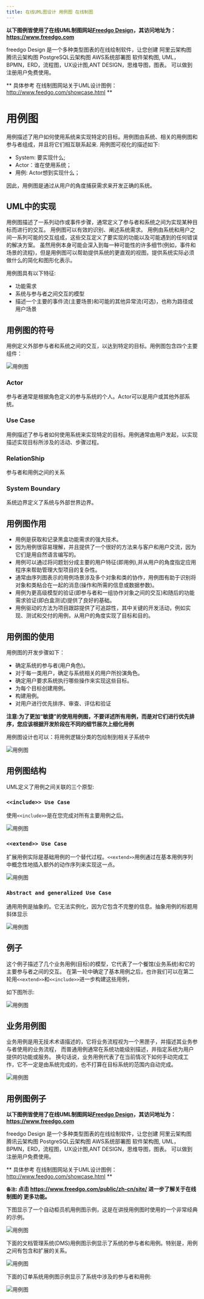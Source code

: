 ```yaml
---
title: 在线UML图设计 用例图 在线制图
---
```


**以下图例皆使用了在线UML制图网站[Freedgo Design](https://www.freedgo.com)，其访问地址为： https://www.freedgo.com**

freedgo Design 是一个多种类型图表的在线绘制软件，让您创建 阿里云架构图 腾讯云架构图 PostgreSQL云架构图 AWS系统部署图 软件架构图, UML，BPMN，ERD，流程图，UX设计图,ANT DESIGN，思维导图，图表。 可以做到注册用户免费使用。

** 具体参考 在线制图网站关于UML设计图例：  http://www.feedgo.com/showcase.html **



# 用例图

用例描述了用户如何使用系统来实现特定的目标。用例图由系统、相关的用例图和参与者组成，并且将它们相互联系起来.
用例图可视化的描述如下:

- System: 要实现什么;
- Actor：谁在使用系统；
- 用例: Actor想到实现什么；

因此，用例图是通过从用户的角度捕获需求来开发正确的系统。

## UML中的实现

用例图描述了一系列动作或事件步骤，通常定义了参与者和系统之间为实现某种目标而进行的交互。
用例图可以有效的识别、阐述系统需求。
用例由系统和用户之间一系列可能的交互组成，这些交互定义了要实现的功能以及可能遇到的任何错误的解决方案。 
虽然用例本身可能会深入到每一种可能性的许多细节(例如，事件和场景的流程)，但是用例图可以帮助提供系统的更直观的视图，提供系统实际必须做什么的简化和图形化表示。


用例图具有以下特征:  



- 功能需求 
- 系统与参与者之间交互的模型 
- 描述一个主要的事件流(主要场景)和可能的其他异常流(可选)，也称为路径或用户场景

## 用例图的符号
用例定义外部参与者和系统之间的交互，以达到特定的目标。用例图包含四个主要组件：

![用例图](https://www.freedgo.com/public/themes/freedgo/uml/usecase.png "用例图")

### Actor
参与者通常是根据角色定义的参与系统的个人。Actor可以是用户或其他外部系统。

### Use Case
用例描述了参与者如何使用系统来实现特定的目标。用例通常由用户发起，以实现描述实现目标所涉及的活动、步骤过程。

### RelationShip
参与者和用例之间的关系

### System Boundary

系统边界定义了系统与外部世界边界。


## 用例图作用

- 用例是获取和记录黑盒功能需求的强大技术。 
- 因为用例很容易理解，并且提供了一个很好的方法来与客户和用户交流，因为它们是用自然语言编写的。
- 用例可以通过将问题划分成主要的用户特征(即用例),并从用户的角度指定应用程序来帮助管理大型项目的复杂性。 
- 通常由序列图表示的用例场景涉及多个对象和类的协作，用例图有助于识别将对象和类粘合在一起的消息(操作和所需的信息或数据参数)。 
- 用例为更高级模型的验证(即参与者和一组协作对象之间的交互)和随后的功能需求验证(即白盒测试)提供了良好的基础。 
- 用例驱动的方法为项目跟踪提供了可追踪性，其中关键的开发活动，例如实现、测试和交付的用例，从用户的角度实现了目标和目的。

## 用例图的使用

用例图的开发步骤如下：

- 确定系统的参与者(用户角色)。 
- 对于每一类用户，确定与系统相关的用户所扮演角色。
- 确定用户要求系统执行哪些操作来实现这些目标。 
- 为每个目标创建用例。 
- 构建用例。
- 对用户进行优先排序、审查、评估和验证


**注意:为了更加“敏捷”的使用用例图，不要详述所有用例，而是对它们进行优先排序，您应该根据开发阶段在不同的细节层次上细化用例**

用例图设计也可以：将用例逻辑分类的包绘制到相关子系统中

![用例图](https://www.freedgo.com/public/themes/freedgo/uml/usecase1.png "用例图")


## 用例图结构

UML定义了用例之间关联的三个原型:

### `<<include>> Use Case`

使用`<<include>>`是在您完成对所有主要用例之后。

![用例图](https://www.freedgo.com/public/themes/freedgo/uml/usecase3.png "用例图")


### `<<extend>> Use Case`

扩展用例实际是基础用例的一个替代过程。`<<extend>>`用例通过在基本用例序列中概念性地插入额外的动作序列来实现这一点。

![用例图](https://www.freedgo.com/public/themes/freedgo/uml/usecase4.png "用例图")

### `Abstract and generalized Use Case`

通用用例是抽象的。它无法实例化，因为它包含不完整的信息。抽象用例的标题用斜体显示

![用例图](https://www.freedgo.com/public/themes/freedgo/uml/usecase5.png "用例图")


## 例子

这个例子描述了几个业务用例(目标)的模型，它代表了一个餐馆(业务系统)和它的主要参与者之间的交互。 
在第一轮中确定了基本用例之后，也许我们可以在第二轮用`<<extend>>`和`<<include>>`进一步构建这些用例，

如下图所示:

![用例图](https://www.freedgo.com/public/themes/freedgo/uml/usecase10.png "用例图")

## 业务用例图

业务用例是用无技术术语描述的，它将业务流程视为一个黑匣子，并描述其业务参与者使用的业务流程，
而普通用例通常在系统功能级别描述，并指定系统为用户提供的功能或服务。
换句话说，业务用例代表了在当前情况下如何手动完成工作，它不一定是由系统完成的，也不打算在目标系统的范围内自动完成。

![用例图](https://www.freedgo.com/public/themes/freedgo/uml/usecase7.png "用例图")


## 用例图例子 

**以下图例皆使用了在线UML制图网站[Freedgo Design](https://www.freedgo.com)，其访问地址为： https://www.freedgo.com**

freedgo Design 是一个多种类型图表的在线绘制软件，让您创建 阿里云架构图 腾讯云架构图 PostgreSQL云架构图 AWS系统部署图 软件架构图, UML，BPMN，ERD，流程图，UX设计图,ANT DESIGN，思维导图，图表。 可以做到注册用户免费使用。

** 具体参考 在线制图网站关于UML设计图例：  http://www.feedgo.com/showcase.html **

**`备注`: 点击 https://www.freedgo.com/public/zh-cn/site/ 进一步了解关于在线制图的 更多功能。**

下图显示了一个自动柜员机用例图示例，这是在讲授用例图时使用的一个非常经典的示例。

![用例图](https://www.freedgo.com/public/themes/freedgo/uml/usecase8.png "用例图")

下面的文档管理系统(DMS)用例图示例显示了系统的参与者和用例。特别是，用例之间有包含和扩展的关系。

![用例图](https://www.freedgo.com/public/themes/freedgo/uml/usecase6.png "用例图")


下面的订单系统用例图示例显示了系统中涉及的参与者和用例:

![用例图](https://www.freedgo.com/public/themes/freedgo/uml/usecase9.png "用例图")









